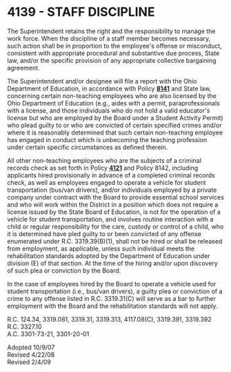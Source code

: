 4139 - STAFF DISCIPLINE
=======================

The Superintendent retains the right and the responsibility to manage
the work force. When the discipline of a staff member becomes necessary,
such action shall be in proportion to the employee's offense or
misconduct, consistent with appropriate procedural and substantive due
process, State law, and/or the specific provision of any appropriate
collective bargaining agreement.

The Superintendent and/or designee will file a report with the Ohio
Department of Education, in accordance with Policy
[**8141**](po8141.htm) and State law, concerning certain non-teaching
employees who are also licensed by the Ohio Department of Education
(e.g., aides with a permit, paraprofessionals with a license, and those
individuals who do not hold a valid educator's license but who are
employed by the Board under a Student Activity Permit) who plead guilty
to or who are convicted of certain specified crimes and/or where it is
reasonably determined that such certain non-teaching employee has
engaged in conduct which is unbecoming the teaching profession under
certain specific circumstances as defined therein.

All other non-teaching employees who are the subjects of a criminal
records check as set forth in Policy [**4121**](po4121.htm) and Policy
8142, including applicants hired provisionally in advance of a completed
criminal records check, as well as employees engaged to operate a
vehicle for student transportation (bus/van drivers), and/or individuals
employed by a private company under contract with the Board to provide
essential school services and who will work within the District in a
position which does not require a license issued by the State Board of
Education, is not for the operation of a vehicle for student
transportation, and involves routine interaction with a child or regular
responsibility for the care, custody or control of a child, who it is
determined have pled guilty to or been convicted of any offense
enumerated under R.C. 3319.39(B)(1), shall not be hired or shall be
released from employment, as applicable, unless such individual meets
the rehabilitation standards adopted by the Department of Education
under division (E) of that section. At the time of the hiring and/or
upon discovery of such plea or conviction by the Board.

In the case of employees hired by the Board to operate a vehicle used
for student transportation (i.e., bus/van drivers), a guilty plea or
conviction of a crime to any offense listed in R.C. 3319.31(C) will
serve as a bar to further employment with the Board and the
rehabilitation standards will not apply.

R.C. 124.34, 3319.081, 3319.31, 3319.313, 4117.08(C), 3319.391,
3319.392\
 R.C. 3327.10\
 A.C. 3301-73-21, 3301-20-01

Adopted 10/9/07\
 Revised 4/22/08\
 Revised 2/4/09
